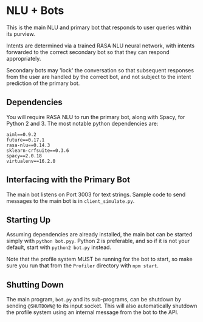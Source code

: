 # NLU + Bots

This is the main NLU and primary bot that responds to user queries within its purview.

Intents are determined via a trained RASA NLU neural network, with intents forwarded to the correct secondary bot so that they can respond appropriately.

Secondary bots may 'lock' the conversation so that subsequent responses from the user are handled by the correct bot, and not subject to the intent prediction of the primary bot.

## Dependencies

You will require RASA NLU to run the primary bot, along with Spacy, for Python 2 and 3. The most notable python dependencies are:
```
aiml==0.9.2
future==0.17.1
rasa-nlu==0.14.3
sklearn-crfsuite==0.3.6
spacy==2.0.18
virtualenv==16.2.0
```

## Interfacing with the Primary Bot

The main bot listens on Port 3003 for text strings. Sample code to send messages to the main bot is in ``client_simulate.py``.

## Starting Up

Assuming dependencies are already installed, the main bot can be started simply with ``python bot.pyy``. Python 2 is preferable, and so if it is not your default, start with ``python2 bot.py`` instead.

Note that the profile system MUST be running for the bot to start, so make sure you run that from the ``Profiler`` directory with ``npm start``.

## Shutting Down

The main program, ``bot.py`` and its sub-programs, can be shutdown by sending ``@SHUTDOWN@`` to its input socket. This will also automatically shutdown the profile system using an internal message from the bot to the API.
